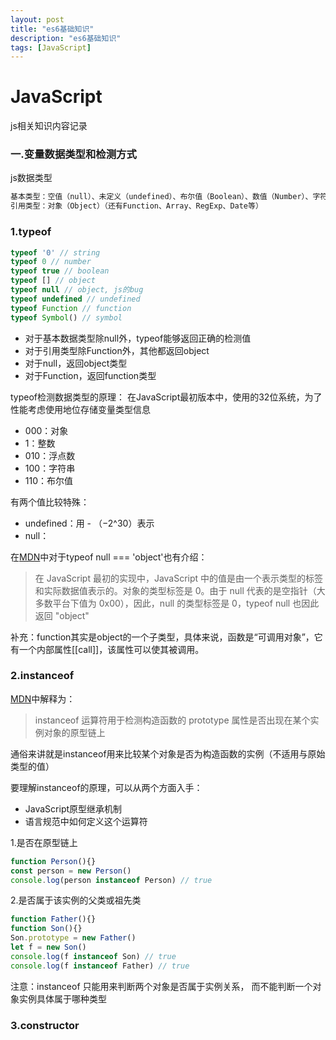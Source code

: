 ```yaml
---
layout: post
title: "es6基础知识"
description: "es6基础知识"
tags: [JavaScript]
---
```


# JavaScript
js相关知识内容记录

### 一.变量数据类型和检测方式
js数据类型  
```js
基本类型：空值（null）、未定义（undefined）、布尔值（Boolean）、数值（Number）、字符串（String）、符号（Symbol，ES6新增）
引用类型：对象（Object）（还有Function、Array、RegExp、Date等）
```

### **1.typeof**
```js
typeof '0' // string
typeof 0 // number
typeof true // boolean
typeof [] // object
typeof null // object, js的bug
typeof undefined // undefined
typeof Function // function
typeof Symbol() // symbol
```
* 对于基本数据类型除null外，typeof能够返回正确的检测值
* 对于引用类型除Function外，其他都返回object
* 对于null，返回object类型
* 对于Function，返回function类型  

typeof检测数据类型的原理：
在JavaScript最初版本中，使用的32位系统，为了性能考虑使用地位存储变量类型信息
* 000：对象
* 1：整数
* 010：浮点数
* 100：字符串
* 110：布尔值

有两个值比较特殊：
* undefined：用 - （−2^30）表示
* null：

在<a href="https://developer.mozilla.org/zh-CN/docs/Web/JavaScript/Reference/Operators/typeof#null" target="_blank">MDN</a>中对于typeof null === 'object'也有介绍：
>在 JavaScript 最初的实现中，JavaScript 中的值是由一个表示类型的标签和实际数据值表示的。对象的类型标签是 0。由于 null 代表的是空指针（大多数平台下值为 0x00），因此，null 的类型标签是 0，typeof null 也因此返回 "object"

补充：function其实是object的一个子类型，具体来说，函数是“可调用对象”，它有一个内部属性[[call]]，该属性可以使其被调用。  

### **2.instanceof**
<a href="https://developer.mozilla.org/zh-CN/docs/Web/JavaScript/Reference/Operators/instanceof" target="_blank">MDN</a>中解释为：
>instanceof 运算符用于检测构造函数的 prototype 属性是否出现在某个实例对象的原型链上

通俗来讲就是instanceof用来比较某个对象是否为构造函数的实例（不适用与原始类型的值）

要理解instanceof的原理，可以从两个方面入手：
* JavaScript原型继承机制
* 语言规范中如何定义这个运算符

1.是否在原型链上
```js
function Person(){}
const person = new Person()
console.log(person instanceof Person) // true
```

2.是否属于该实例的父类或祖先类
```js
function Father(){}
function Son(){}
Son.prototype = new Father()
let f = new Son()
console.log(f instanceof Son) // true
console.log(f instanceof Father) // true
```

注意：instanceof 只能用来判断两个对象是否属于实例关系， 而不能判断一个对象实例具体属于哪种类型

### **3.constructor**
